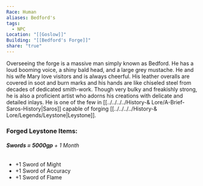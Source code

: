 ```yaml
---
Race: Human
aliases: Bedford's
tags:
  - NPC
Location: "[[Goslow]]"
Building: "[[Bedford's Forge]]"
share: "true"
---
```


Overseeing the forge is a massive man simply known as Bedford. He has a loud booming voice, a shiny bald head, and a large grey mustache. He and his wife Mary love visitors and is always cheerful. His leather overalls are covered in soot and burn marks and his hands are like chiseled steel from decades of dedicated smith-work. Though very bulky and freakishly strong, he is also a proficient artist who adorns his creations with delicate and detailed inlays. He is one of the few in [[../../../../History-& Lore/A-Brief-Saros-History|Saros]] capable of forging [[../../../../History-& Lore/Legends/Leystone|Leystone]].


### Forged Leystone Items:

###### **Swords = 5000gp** + 1 Month
 - +1 Sword of Might
 - +1 Sword of Accuracy
 - +1 Sword of Flame